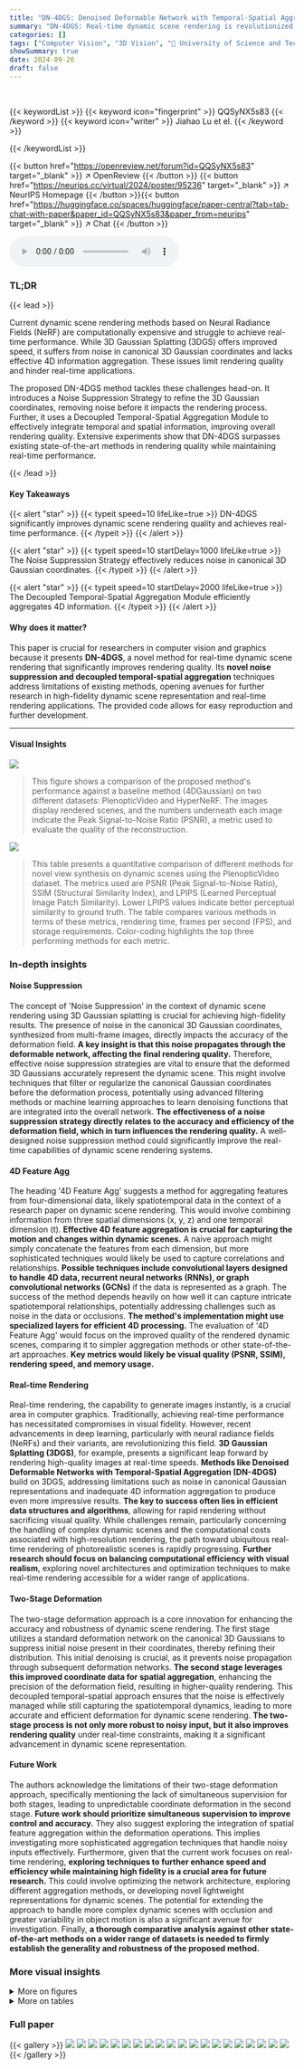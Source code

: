 ```yaml
---
title: "DN-4DGS: Denoised Deformable Network with Temporal-Spatial Aggregation for Dynamic Scene Rendering"
summary: "DN-4DGS: Real-time dynamic scene rendering is revolutionized by a denoised deformable network with temporal-spatial aggregation, achieving state-of-the-art quality."
categories: []
tags: ["Computer Vision", "3D Vision", "🏢 University of Science and Technology of China",]
showSummary: true
date: 2024-09-26
draft: false
---
```


<br>

{{< keywordList >}}
{{< keyword icon="fingerprint" >}} QQSyNX5s83 {{< /keyword >}}
{{< keyword icon="writer" >}} Jiahao Lu et el. {{< /keyword >}}
 
{{< /keywordList >}}

{{< button href="https://openreview.net/forum?id=QQSyNX5s83" target="_blank" >}}
↗ OpenReview
{{< /button >}}
{{< button href="https://neurips.cc/virtual/2024/poster/95236" target="_blank" >}}
↗ NeurIPS Homepage
{{< /button >}}{{< button href="https://huggingface.co/spaces/huggingface/paper-central?tab=tab-chat-with-paper&paper_id=QQSyNX5s83&paper_from=neurips" target="_blank" >}}
↗ Chat
{{< /button >}}



<audio controls>
    <source src="https://ai-paper-reviewer.com/QQSyNX5s83/podcast.wav" type="audio/wav">
    Your browser does not support the audio element.
</audio>


### TL;DR


{{< lead >}}

Current dynamic scene rendering methods based on Neural Radiance Fields (NeRF) are computationally expensive and struggle to achieve real-time performance.  While 3D Gaussian Splatting (3DGS) offers improved speed, it suffers from noise in canonical 3D Gaussian coordinates and lacks effective 4D information aggregation. These issues limit rendering quality and hinder real-time applications.



The proposed DN-4DGS method tackles these challenges head-on. It introduces a Noise Suppression Strategy to refine the 3D Gaussian coordinates, removing noise before it impacts the rendering process.  Further, it uses a Decoupled Temporal-Spatial Aggregation Module to effectively integrate temporal and spatial information, improving overall rendering quality. Extensive experiments show that DN-4DGS surpasses existing state-of-the-art methods in rendering quality while maintaining real-time performance.

{{< /lead >}}


#### Key Takeaways

{{< alert "star" >}}
{{< typeit speed=10 lifeLike=true >}} DN-4DGS significantly improves dynamic scene rendering quality and achieves real-time performance. {{< /typeit >}}
{{< /alert >}}

{{< alert "star" >}}
{{< typeit speed=10 startDelay=1000 lifeLike=true >}} The Noise Suppression Strategy effectively reduces noise in canonical 3D Gaussian coordinates. {{< /typeit >}}
{{< /alert >}}

{{< alert "star" >}}
{{< typeit speed=10 startDelay=2000 lifeLike=true >}} The Decoupled Temporal-Spatial Aggregation Module efficiently aggregates 4D information. {{< /typeit >}}
{{< /alert >}}

#### Why does it matter?
This paper is crucial for researchers in computer vision and graphics because it presents **DN-4DGS**, a novel method for real-time dynamic scene rendering that significantly improves rendering quality. Its **novel noise suppression and decoupled temporal-spatial aggregation** techniques address limitations of existing methods, opening avenues for further research in high-fidelity dynamic scene representation and real-time rendering applications.  The provided code allows for easy reproduction and further development. 

------
#### Visual Insights



![](https://ai-paper-reviewer.com/QQSyNX5s83/figures_0_1.jpg)

> This figure shows a comparison of the proposed method's performance against a baseline method (4DGaussian) on two different datasets: PlenopticVideo and HyperNeRF.  The images display rendered scenes, and the numbers underneath each image indicate the Peak Signal-to-Noise Ratio (PSNR), a metric used to evaluate the quality of the reconstruction.





![](https://ai-paper-reviewer.com/QQSyNX5s83/tables_6_1.jpg)

> This table presents a quantitative comparison of different methods for novel view synthesis on dynamic scenes using the PlenopticVideo dataset.  The metrics used are PSNR (Peak Signal-to-Noise Ratio), SSIM (Structural Similarity Index), and LPIPS (Learned Perceptual Image Patch Similarity).  Lower LPIPS values indicate better perceptual similarity to ground truth. The table compares various methods in terms of these metrics, rendering time, frames per second (FPS), and storage requirements.  Color-coding highlights the top three performing methods for each metric.





### In-depth insights


#### Noise Suppression
The concept of 'Noise Suppression' in the context of dynamic scene rendering using 3D Gaussian splatting is crucial for achieving high-fidelity results.  The presence of noise in the canonical 3D Gaussian coordinates, synthesized from multi-frame images, directly impacts the accuracy of the deformation field.  **A key insight is that this noise propagates through the deformable network, affecting the final rendering quality.**  Therefore, effective noise suppression strategies are vital to ensure that the deformed 3D Gaussians accurately represent the dynamic scene. This might involve techniques that filter or regularize the canonical Gaussian coordinates before the deformation process, potentially using advanced filtering methods or machine learning approaches to learn denoising functions that are integrated into the overall network.  **The effectiveness of a noise suppression strategy directly relates to the accuracy and efficiency of the deformation field, which in turn influences the rendering quality.**  A well-designed noise suppression method could significantly improve the real-time capabilities of dynamic scene rendering systems.

#### 4D Feature Agg
The heading '4D Feature Agg' suggests a method for aggregating features from four-dimensional data, likely spatiotemporal data in the context of a research paper on dynamic scene rendering.  This would involve combining information from three spatial dimensions (x, y, z) and one temporal dimension (t).  **Effective 4D feature aggregation is crucial for capturing the motion and changes within dynamic scenes.** A naive approach might simply concatenate the features from each dimension, but more sophisticated techniques would likely be used to capture correlations and relationships.  **Possible techniques include convolutional layers designed to handle 4D data, recurrent neural networks (RNNs), or graph convolutional networks (GCNs)** if the data is represented as a graph.  The success of the method depends heavily on how well it can capture intricate spatiotemporal relationships, potentially addressing challenges such as noise in the data or occlusions.  **The method's implementation might use specialized layers for efficient 4D processing.**  The evaluation of '4D Feature Agg' would focus on the improved quality of the rendered dynamic scenes, comparing it to simpler aggregation methods or other state-of-the-art approaches.  **Key metrics would likely be visual quality (PSNR, SSIM), rendering speed, and memory usage.**

#### Real-time Rendering
Real-time rendering, the capability to generate images instantly, is a crucial area in computer graphics.  Traditionally, achieving real-time performance has necessitated compromises in visual fidelity. However, recent advancements in deep learning, particularly with neural radiance fields (NeRFs) and their variants, are revolutionizing this field.  **3D Gaussian Splatting (3DGS)**, for example, presents a significant leap forward by rendering high-quality images at real-time speeds.  **Methods like Denoised Deformable Networks with Temporal-Spatial Aggregation (DN-4DGS)** build on 3DGS, addressing limitations such as noise in canonical Gaussian representations and inadequate 4D information aggregation to produce even more impressive results.  **The key to success often lies in efficient data structures and algorithms**, allowing for rapid rendering without sacrificing visual quality.  While challenges remain, particularly concerning the handling of complex dynamic scenes and the computational costs associated with high-resolution rendering, the path toward ubiquitous real-time rendering of photorealistic scenes is rapidly progressing.  **Further research should focus on balancing computational efficiency with visual realism**, exploring novel architectures and optimization techniques to make real-time rendering accessible for a wider range of applications.

#### Two-Stage Deformation
The two-stage deformation approach is a core innovation for enhancing the accuracy and robustness of dynamic scene rendering.  The first stage utilizes a standard deformation network on the canonical 3D Gaussians to suppress initial noise present in their coordinates, thereby refining their distribution. This initial denoising is crucial, as it prevents noise propagation through subsequent deformation networks. **The second stage leverages this improved coordinate data for spatial aggregation**, enhancing the precision of the deformation field, resulting in higher-quality rendering. This decoupled temporal-spatial approach ensures that the noise is effectively managed while still capturing the spatiotemporal dynamics, leading to more accurate and efficient deformation for dynamic scene rendering. **The two-stage process is not only more robust to noisy input, but it also improves rendering quality** under real-time constraints, making it a significant advancement in dynamic scene representation.

#### Future Work
The authors acknowledge the limitations of their two-stage deformation approach, specifically mentioning the lack of simultaneous supervision for both stages, leading to unpredictable coordinate deformation in the second stage.  **Future work should prioritize simultaneous supervision to improve control and accuracy.**  They also suggest exploring the integration of spatial feature aggregation within the deformation operations.  This implies investigating more sophisticated aggregation techniques that handle noisy inputs effectively. Furthermore, given that the current work focuses on real-time rendering, **exploring techniques to further enhance speed and efficiency while maintaining high fidelity is a crucial area for future research.** This could involve optimizing the network architecture, exploring different aggregation methods, or developing novel lightweight representations for dynamic scenes.  The potential for extending the approach to handle more complex dynamic scenes with occlusion and greater variability in object motion is also a significant avenue for investigation. Finally, **a thorough comparative analysis against other state-of-the-art methods on a wider range of datasets is needed to firmly establish the generality and robustness of the proposed method.**


### More visual insights

<details>
<summary>More on figures
</summary>


![](https://ai-paper-reviewer.com/QQSyNX5s83/figures_1_1.jpg)

> This figure compares the rendering results of the proposed method (DN-4DGS) with the baseline method (4DGaussian) on the HyperNeRF dataset.  It visually demonstrates the two-stage deformation process in DN-4DGS, showing how the initial noisy canonical 3D Gaussians are progressively refined to produce higher-quality deformable Gaussians that better match the ground truth. The yellow box highlights the improvement achieved by the two-stage deformation process.


![](https://ai-paper-reviewer.com/QQSyNX5s83/figures_4_1.jpg)

> This figure illustrates the architecture of the Temporal Aggregation Module within the DN-4DGS model.  It shows how temporal information is aggregated from adjacent frames (t-1, t, t+1). Feature encoding is first performed on the features at each timestep (Ft-1(i), Ft(i), Ft+1(i)). These features are then concatenated and passed through a Multi-Layer Perceptron (MLP) followed by a MaxPooling operation to generate the final aggregated feature Fmax(i). This is then combined with the original time t feature, Ft(i), and a learnable embedding, Yi, to create the final deformation output, Ft(i)'.


![](https://ai-paper-reviewer.com/QQSyNX5s83/figures_5_1.jpg)

> This figure shows a comparison of the canonical 3D Gaussians generated using two different initialization methods: Sparse Init and Dense Init.  Sparse Init uses a point cloud provided by the HyperNeRF dataset, while Dense Init generates a denser point cloud. The results show that Dense Init produces higher-quality rendering, but at the cost of increased computational resources. The images illustrate the difference in the quality and density of the Gaussian distributions generated by the two methods.


![](https://ai-paper-reviewer.com/QQSyNX5s83/figures_7_1.jpg)

> This figure provides qualitative comparisons between the results of 4DGaussian and the proposed DN-4DGS method on the PlenopticVideo dataset. The images show different scenes from the dataset, and the comparison highlights the improved rendering quality achieved by DN-4DGS, particularly in terms of detail and sharpness, as indicated by the red boxes.


![](https://ai-paper-reviewer.com/QQSyNX5s83/figures_8_1.jpg)

> This figure presents a qualitative comparison of the results obtained using 4DGaussian and the proposed method (DN-4DGS) on the HyperNeRF dataset.  The results are shown for both sparse and dense Gaussian initialization. Each row shows a sequence of images from a video, comparing the rendering results of the two methods against the ground truth. The numbers in gray cells indicate the PSNR (Peak Signal-to-Noise Ratio) values, a quantitative metric of image quality.


![](https://ai-paper-reviewer.com/QQSyNX5s83/figures_8_2.jpg)

> This figure compares the canonical results (i.e., the initial 3D Gaussian representation before deformation) generated by 4DGaussian and D3DGS methods.  It visually demonstrates the difference in noise level between the two approaches before the deformation process is applied. The image shows a yellow excavator on a wooden surface, and the visual noise of the 3D Gaussian splatting (3DGS) is quite visible. The differences seen in the figure highlight the impact of noise in the canonical 3D Gaussian representations and motivates the authors' proposed Noise Suppression Strategy (NSS) in their method.


![](https://ai-paper-reviewer.com/QQSyNX5s83/figures_9_1.jpg)

> This figure shows the effectiveness of the two-stage deformation process in the DN-4DGS model. The first stage is a standard deformation that takes the coordinates x, y, z of the canonical 3D Gaussians and time t as input, and outputs corresponding coordinate deformations Δx, Δy, Δz. The second deformation builds upon the first by adding Δx, Δy, Δz to the original x, y, z, creating a modified set of coordinates that is then input into a new feature extraction network.  The results show a significant reduction in noise after the first deformation stage, leading to a more accurate deformation field and improved rendering quality.  PSNR values are given in the gray cells to quantify the improvement.


![](https://ai-paper-reviewer.com/QQSyNX5s83/figures_16_1.jpg)

> This figure compares the rendering results of canonical 3D Gaussians using two different initialization methods: Sparse Init and Dense Init. Sparse Init uses a point cloud from the HyperNeRF dataset for initialization, while Dense Init generates a denser point cloud. The results show that Dense Init produces better rendering quality, but it requires more computational resources. The figure demonstrates the impact of the quality of initial canonical 3D Gaussians on the overall rendering results.


![](https://ai-paper-reviewer.com/QQSyNX5s83/figures_17_1.jpg)

> The figure shows a qualitative comparison of rendering results between the 4DGaussian method and the proposed DN-4DGS method on the PlenopticVideo dataset.  The comparison highlights the improved rendering quality achieved by DN-4DGS, particularly in areas with complex motion and fine details. The results are presented for several scenes from the dataset, showcasing the superiority of DN-4DGS in handling dynamic scenes with higher fidelity.


![](https://ai-paper-reviewer.com/QQSyNX5s83/figures_18_1.jpg)

> This figure shows more visualization results on canonical 3D Gaussians generated by two methods: Sparse Init and Dense Init. Sparse Init uses the point cloud from HyperNeRF dataset, while Dense Init generates denser point cloud. Although Dense Init produces better quality, it is computationally more expensive.


![](https://ai-paper-reviewer.com/QQSyNX5s83/figures_19_1.jpg)

> This figure showcases a qualitative comparison of rendering results between the 4DGaussian method and the proposed DN-4DGS method on the PlenopticVideo dataset.  Each row represents a different scene within the dataset, showing a sequence of frames.  The left column displays the results generated by 4DGaussian, the middle column the results from DN-4DGS, and the right column the ground truth images.  The comparison allows for a visual assessment of the relative rendering quality and artifact presence between the two methods.


</details>




<details>
<summary>More on tables
</summary>


![](https://ai-paper-reviewer.com/QQSyNX5s83/tables_7_1.jpg)
> This table presents a quantitative comparison of different methods for novel view synthesis on the HyperNeRF dataset.  It compares metrics like PSNR, SSIM, and MS-SSIM to evaluate the quality of the rendered images. The table also includes training time, frames per second (FPS), and storage requirements for each method.  The results are shown separately for both 'Sparse Init' (using a sparse point cloud for Gaussian initialization) and 'Dense Init' (using a denser point cloud).  This allows for comparison of the methods' performance under different initialization conditions.

![](https://ai-paper-reviewer.com/QQSyNX5s83/tables_8_1.jpg)
> This table compares the performance of four different methods on the D-NeRF dataset. The methods are 4DGaussian, 4DGaussian with the proposed method (4DGaussian+Ours), D3DGS, and D3DGS with the proposed method (D3DGS+Ours). The metrics used for comparison are PSNR, SSIM, and the number of parameters (in millions) in the deformation networks.  The improvements achieved by adding the proposed method to both 4DGaussian and D3DGS are highlighted. Notably, the proposed method leads to a reduction in parameters in D3DGS while still improving performance.

![](https://ai-paper-reviewer.com/QQSyNX5s83/tables_9_1.jpg)
> This table presents a quantitative comparison of different methods on the NeRF-DS dataset.  The methods compared include TiNeuVox, HyperNeRF, NeRF-DS, 3D-GS, D3DGS, and the proposed method (Ours).  The metrics used for comparison are PSNR (Peak Signal-to-Noise Ratio), SSIM (Structural Similarity Index), and LPIPS (Learned Perceptual Image Patch Similarity). Higher PSNR and SSIM values indicate better image quality, while a lower LPIPS value indicates greater perceptual similarity to the ground truth. The table highlights the improved performance of the proposed method compared to the baseline methods.

![](https://ai-paper-reviewer.com/QQSyNX5s83/tables_9_2.jpg)
> This table presents the ablation study results on the PlenopticVideo dataset to evaluate the effectiveness of different components in the DN-4DGS model.  It shows the impact of using the Noise Suppression Strategy (NSS), Temporal Aggregation Module (TAM), and Denoised Spatial Aggregation Module (DSAM) individually and in combination on PSNR, SSIM, and LPIPS metrics.  The results demonstrate the contributions of each module and their synergistic effects on improving the overall rendering quality.

![](https://ai-paper-reviewer.com/QQSyNX5s83/tables_14_1.jpg)
> This table presents a quantitative comparison of different methods for novel view synthesis on dynamic scenes using the PlenopticVideo dataset.  It compares the methods' performance based on Peak Signal-to-Noise Ratio (PSNR), Structural Similarity Index (SSIM), and Learned Perceptual Image Patch Similarity (LPIPS) metrics.  The best, second best, and third-best results for each metric are highlighted.

![](https://ai-paper-reviewer.com/QQSyNX5s83/tables_14_2.jpg)
> This table presents a quantitative comparison of different methods for novel view synthesis on dynamic scenes using the PlenopticVideo dataset.  The comparison is based on three metrics: PSNR, SSIM, and LPIPS (Alex).  Each metric's value is color-coded to easily identify the top three performing methods for each scene.  The table provides a summary of the performance across all scenes in the dataset.

![](https://ai-paper-reviewer.com/QQSyNX5s83/tables_14_3.jpg)
> This table presents a quantitative comparison of different methods on the NeRF-DS dataset for novel view synthesis.  The table shows the PSNR values achieved by each method on seven different scenes: Sieve, Plate, Bell, Press, Cup, As, and Basin.  The ‡ and * symbols indicate whether the model was trained using sparse or dense initialization, respectively.  The table allows for a detailed comparison of the performance of the proposed method against existing state-of-the-art techniques on a challenging dataset for dynamic scene rendering.

![](https://ai-paper-reviewer.com/QQSyNX5s83/tables_15_1.jpg)
> This table presents a quantitative comparison of different methods for novel view synthesis on dynamic scenes using the PlenopticVideo dataset.  It compares the average Peak Signal-to-Noise Ratio (PSNR), Structural Similarity Index (SSIM), and Learned Perceptual Image Patch Similarity (LPIPS) scores achieved by each method.  The best, second best, and third-best results for each metric are highlighted.

![](https://ai-paper-reviewer.com/QQSyNX5s83/tables_15_2.jpg)
> This ablation study investigates the impact of different time step values on the performance of the Temporal Aggregation Module within the DN-4DGS model.  The results are specifically focused on the 'flame steak' scene from the PlenopticVideo dataset. The table shows that a timestep of 1x yields the best PSNR and SSIM scores, indicating optimal performance for this parameter.

![](https://ai-paper-reviewer.com/QQSyNX5s83/tables_15_3.jpg)
> This ablation study analyzes the impact of changing the parameter K, which controls the number of nearest neighbors considered in the Denoised Spatial Aggregation Module (DSAM), on the model's performance. The results demonstrate that K=16 yields the best performance, suggesting a balance between incorporating local context and computational efficiency.

![](https://ai-paper-reviewer.com/QQSyNX5s83/tables_15_4.jpg)
> This table presents a quantitative comparison of different methods for novel view synthesis on dynamic scenes using the PlenopticVideo dataset.  It compares the methods based on their average PSNR, SSIM, and LPIPS (Alex) scores.  The best, second-best, and third-best results for each metric are highlighted by color-coding the cells.

</details>




### Full paper

{{< gallery >}}
<img src="https://ai-paper-reviewer.com/QQSyNX5s83/1.png" class="grid-w50 md:grid-w33 xl:grid-w25" />
<img src="https://ai-paper-reviewer.com/QQSyNX5s83/2.png" class="grid-w50 md:grid-w33 xl:grid-w25" />
<img src="https://ai-paper-reviewer.com/QQSyNX5s83/3.png" class="grid-w50 md:grid-w33 xl:grid-w25" />
<img src="https://ai-paper-reviewer.com/QQSyNX5s83/4.png" class="grid-w50 md:grid-w33 xl:grid-w25" />
<img src="https://ai-paper-reviewer.com/QQSyNX5s83/5.png" class="grid-w50 md:grid-w33 xl:grid-w25" />
<img src="https://ai-paper-reviewer.com/QQSyNX5s83/6.png" class="grid-w50 md:grid-w33 xl:grid-w25" />
<img src="https://ai-paper-reviewer.com/QQSyNX5s83/7.png" class="grid-w50 md:grid-w33 xl:grid-w25" />
<img src="https://ai-paper-reviewer.com/QQSyNX5s83/8.png" class="grid-w50 md:grid-w33 xl:grid-w25" />
<img src="https://ai-paper-reviewer.com/QQSyNX5s83/9.png" class="grid-w50 md:grid-w33 xl:grid-w25" />
<img src="https://ai-paper-reviewer.com/QQSyNX5s83/10.png" class="grid-w50 md:grid-w33 xl:grid-w25" />
<img src="https://ai-paper-reviewer.com/QQSyNX5s83/11.png" class="grid-w50 md:grid-w33 xl:grid-w25" />
<img src="https://ai-paper-reviewer.com/QQSyNX5s83/12.png" class="grid-w50 md:grid-w33 xl:grid-w25" />
<img src="https://ai-paper-reviewer.com/QQSyNX5s83/13.png" class="grid-w50 md:grid-w33 xl:grid-w25" />
<img src="https://ai-paper-reviewer.com/QQSyNX5s83/14.png" class="grid-w50 md:grid-w33 xl:grid-w25" />
<img src="https://ai-paper-reviewer.com/QQSyNX5s83/15.png" class="grid-w50 md:grid-w33 xl:grid-w25" />
<img src="https://ai-paper-reviewer.com/QQSyNX5s83/16.png" class="grid-w50 md:grid-w33 xl:grid-w25" />
<img src="https://ai-paper-reviewer.com/QQSyNX5s83/17.png" class="grid-w50 md:grid-w33 xl:grid-w25" />
<img src="https://ai-paper-reviewer.com/QQSyNX5s83/18.png" class="grid-w50 md:grid-w33 xl:grid-w25" />
<img src="https://ai-paper-reviewer.com/QQSyNX5s83/19.png" class="grid-w50 md:grid-w33 xl:grid-w25" />
<img src="https://ai-paper-reviewer.com/QQSyNX5s83/20.png" class="grid-w50 md:grid-w33 xl:grid-w25" />
{{< /gallery >}}